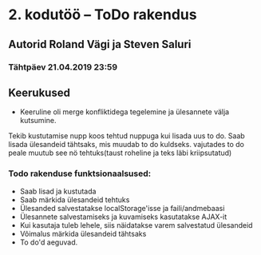 # 2. kodutöö – ToDo rakendus
## Autorid Roland Vägi ja Steven Saluri
### Tähtpäev 21.04.2019 23:59

## Keerukused
   * Keeruline oli merge konfliktidega tegelemine ja ülesannete välja kutsumine.

Tekib kustutamise nupp koos tehtud nuppuga kui lisada uus to do.
Saab lisada ülesandeid tähtsaks, mis muudab to do kuldseks.
vajutades to do peale muutub see nö tehtuks(taust roheline ja teks läbi kriipsutatud)

### Todo rakenduse funktsionaalsused: 
* Saab lisad ja kustutada
* Saab märkida ülesandeid tehtuks
* Ülesanded salvestatakse localStorage'isse ja faili/andmebaasi
* Ülesannete salvestamiseks ja kuvamiseks kasutatakse AJAX-it
* Kui kasutaja tuleb lehele, siis näidatakse varem salvestatud ülesandeid
* Võimalus märkida ülesandeid tähtsaks
* To do'd aeguvad.




